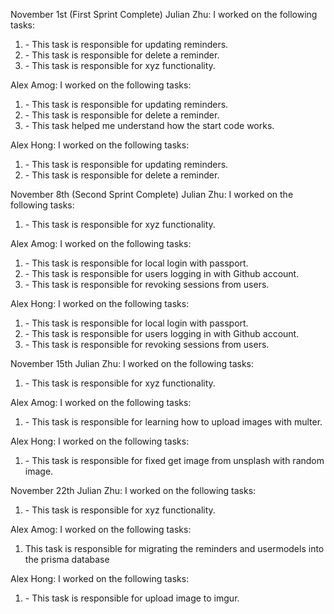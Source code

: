 November 1st (First Sprint Complete)
Julian Zhu:
I worked on the following tasks:
1. <Update reminder in controller> - This task is responsible for updating reminders.
2. <Delete reminder in controller> - This task is responsible for delete a reminder.
3. <Insert Some Task Here> - This task is responsible for xyz functionality.

Alex Amog:
I worked on the following tasks:
1. <Update reminder in controller> - This task is responsible for updating reminders.
2. <Delete reminder in controller> - This task is responsible for delete a reminder.
3. <Watch all videos for reminderapp> - This task helped me understand how the start code works.

Alex Hong:
I worked on the following tasks:
1. <Update reminder in controller> - This task is responsible for updating reminders.
2. <Delete reminder in controller> - This task is responsible for delete a reminder.

November 8th (Second Sprint Complete)
Julian Zhu:
I worked on the following tasks:
1. <Insert Some Task Here> - This task is responsible for xyz functionality.

Alex Amog:
I worked on the following tasks:
1. <Local passport> - This task is responsible for local login with passport.
2. <Github passport> - This task is responsible for users logging in with Github account.
3. <Admin revoke sessions> - This task is responsible for revoking sessions from users.

Alex Hong:
I worked on the following tasks:
1. <Local passport> - This task is responsible for local login with passport.
2. <Github passport> - This task is responsible for users logging in with Github account.
3. <Admin revoke sessions> - This task is responsible for revoking sessions from users.

November 15th
Julian Zhu:
I worked on the following tasks:
1. <Insert Some Task Here> - This task is responsible for xyz functionality.

Alex Amog:
I worked on the following tasks:
1. <Watched upload image video> - This task is responsible for learning how to upload images with multer.

Alex Hong:
I worked on the following tasks:
1. <Insert Some Task Here> - This task is responsible for fixed get image from unsplash with random image.

November 22th
Julian Zhu:
I worked on the following tasks:
1. <Insert Some Task Here> - This task is responsible for xyz functionality.

Alex Amog:
I worked on the following tasks:
1. <Prisma database implementation> This task is responsible for migrating the reminders and usermodels into the prisma database

Alex Hong:
I worked on the following tasks:
1. <Insert Some Task Here> - This task is responsible for upload image to imgur.

